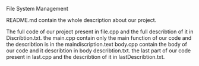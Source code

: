 File System Management

README.md contain the whole description about our project.

The full code of our project present in file.cpp and the full describtion of it in Discribtion.txt.
the main.cpp contain only the main function of our code and the describtion is in the maindiscription.text
body.cpp contain the body of our code and it describtion in body describtion.txt.
the last part of our code present in last.cpp and the describtion of it in lastDescribtion.txt.


